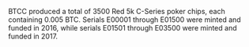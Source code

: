 BTCC produced a total of 3500 Red 5k C-Series poker chips, each containing 0.005 BTC. Serials E00001 through E01500 were minted and funded in 2016, while serials E01501 through E03500 were minted and funded in 2017.
